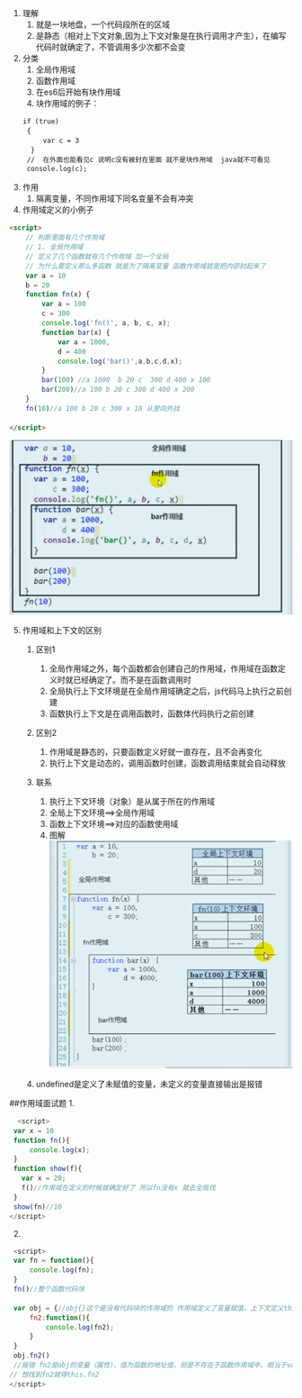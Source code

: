 1. 理解
   1. 就是一块地盘，一个代码段所在的区域
   2. 是静态（相对上下文对象,因为上下文对象是在执行调用才产生），在编写代码时就确定了，不管调用多少次都不会变
2. 分类
   1. 全局作用域
   2. 函数作用域
   3. 在es6后开始有块作用域
   4. 块作用域的例子：
   ```html
   if (true) 
    { 
        var c = 3
     } 
    //  在外面也能看见c 说明c没有被封在里面 就不是块作用域  java就不可看见
    console.log(c);
    ```
3. 作用
   1. 隔离变量，不同作用域下同名变量不会有冲突
4. 作用域定义的小例子
```html
<script>
    // 判断里面有几个作用域
    // 1. 全局作用域
    // 定义了几个函数就有几个作用域 加一个全局
    // 为什么要定义那么多函数 就是为了隔离变量 函数作用域就是把内部封起来了 
    var a = 10
    b = 20
    function fn(x) {
        var a = 100
        c = 300
        console.log('fn()', a, b, c, x);
        function bar(x) {
            var a = 1000,
            d = 400
            console.log('bar()',a,b,c,d,x);
        }
        bar(100) //a 1000  b 20 c  300 d 400 x 100
        bar(200)//a 100 b 20 c 300 d 400 x 200
    }
    fn(10)//a 100 b 20 c 300 x 10 从里向外找

</script>
```
![作用域解析图片](https://raw.githubusercontent.com/starrychen912/myStudyGit/master/js/jsStudyScreen/3.1scopeDefine.png) 

5. 作用域和上下文的区别
     1. 区别1 
         1.   全局作用域之外，每个函数都会创建自己的作用域，作用域在函数定义时就已经确定了。而不是在函数调用时
          2. 全局执行上下文环境是在全局作用域确定之后，js代码马上执行之前创建
          3. 函数执行上下文是在调用函数时，函数体代码执行之前创建
    1. 区别2
       1. 作用域是静态的，只要函数定义好就一直存在，且不会再变化
       2. 执行上下文是动态的，调用函数时创建，函数调用结束就会自动释放
   
    2. 联系
        1. 执行上下文环境（对象）是从属于所在的作用域
        2. 全局上下文环境==>全局作用域
        3. 函数上下文环境==>对应的函数使用域
        4. 图解![](https://raw.githubusercontent.com/starrychen912/myStudyGit/master/js/jsStudyScreen/3.2scopeAndContext.png)
    3. undefined是定义了未赋值的变量，未定义的变量直接输出是报错

##作用域面试题
1. 
 ```js
   <script>
  var x = 10
  function fn(){
      console.log(x);
  }
  function show(f){
    var x = 20;
    f()//作用域在定义的时候就确定好了 所以fn没有x 就去全局找
  }
  show(fn)//10
</script>
 ```
2. 
```js
 <script>
 var fn = function(){
     console.log(fn);
 }
 fn()//整个函数代码块

 var obj = {//obj{}这个是没有代码块的作用域的 作用域定义了变量赋值，上下文定义this等动态赋值
     fn2:function(){
         console.log(fn2);
     }
 }
 obj.fn2()
 //报错 fn2是obj的变量（属性），值为函数的地址值，但是不存在于函数作用域中，相当于var fn2=function（）{} 可以通过fn2（）调用，但是不可以通过function访问fn2，fn2是作为obj属性保存的
// 想找到fn2就得this.fn2
</script>
```

 
